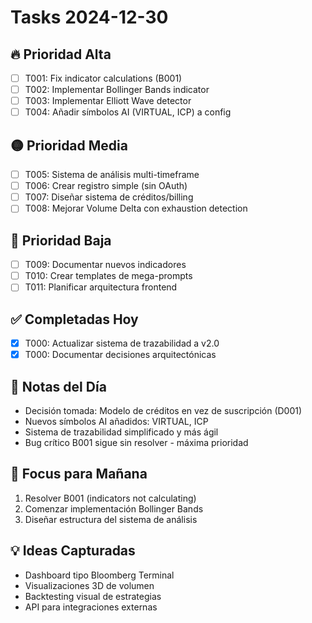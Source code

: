 # Tasks 2024-12-30

## 🔥 Prioridad Alta
- [ ] T001: Fix indicator calculations (B001)
- [ ] T002: Implementar Bollinger Bands indicator
- [ ] T003: Implementar Elliott Wave detector
- [ ] T004: Añadir símbolos AI (VIRTUAL, ICP) a config

## 🟡 Prioridad Media  
- [ ] T005: Sistema de análisis multi-timeframe
- [ ] T006: Crear registro simple (sin OAuth)
- [ ] T007: Diseñar sistema de créditos/billing
- [ ] T008: Mejorar Volume Delta con exhaustion detection

## 🔵 Prioridad Baja
- [ ] T009: Documentar nuevos indicadores
- [ ] T010: Crear templates de mega-prompts
- [ ] T011: Planificar arquitectura frontend

## ✅ Completadas Hoy
- [x] T000: Actualizar sistema de trazabilidad a v2.0
- [x] T000: Documentar decisiones arquitectónicas

## 📝 Notas del Día
- Decisión tomada: Modelo de créditos en vez de suscripción (D001)
- Nuevos símbolos AI añadidos: VIRTUAL, ICP
- Sistema de trazabilidad simplificado y más ágil
- Bug crítico B001 sigue sin resolver - máxima prioridad

## 🎯 Focus para Mañana
1. Resolver B001 (indicators not calculating)
2. Comenzar implementación Bollinger Bands
3. Diseñar estructura del sistema de análisis

## 💡 Ideas Capturadas
- Dashboard tipo Bloomberg Terminal
- Visualizaciones 3D de volumen
- Backtesting visual de estrategias
- API para integraciones externas
